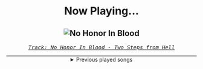 <div align="center"> 
<h1>Now Playing...</h1>

![No Honor In Blood](https://i.scdn.co/image/ab67616d00001e02149cf6977defe909fd7d34fd)
--
_<samp><a href="https://open.spotify.com/track/3OBELEqrfCVqtsyLJe86GE">Track: No Honor In Blood - Two Steps from Hell</a></samp>_

<div style="border: 1px #4B5054 solid"></div>
<details>
  <summary>
    Previous played songs
  </summary>
  <table>
    <thead>
      <tr>
        <th>
          Artist
        </th>
        <th>
          Song
        </th>
        <th>
          Link
        </th>
      </tr>
    </thead>
    <tbody>
      <tr><td>Two Steps from Hell</td><td>No Honor In Blood</td><td><a href="https://open.spotify.com/track/3OBELEqrfCVqtsyLJe86GE">https://open.spotify.com/track/3OBELEqrfCVqtsyLJe86GE</a></td></tr><tr><td>Phoenix Music</td><td>All We've Got</td><td><a href="https://open.spotify.com/track/4QtojbsAuFxbgR4QSAuLfw">https://open.spotify.com/track/4QtojbsAuFxbgR4QSAuLfw</a></td></tr><tr><td>Rok Nardin</td><td>The Devil</td><td><a href="https://open.spotify.com/track/7GLGi9WLYbvnxA6fjZUsOy">https://open.spotify.com/track/7GLGi9WLYbvnxA6fjZUsOy</a></td></tr><tr><td>Audiomachine</td><td>Attack On the Winter Wall</td><td><a href="https://open.spotify.com/track/1jV6wgBKKMHbMR9jaUFRM1">https://open.spotify.com/track/1jV6wgBKKMHbMR9jaUFRM1</a></td></tr><tr><td>Phoenix Music</td><td>We Are Skyguards</td><td><a href="https://open.spotify.com/track/56ufo0eRN53vyUTsfpBao8">https://open.spotify.com/track/56ufo0eRN53vyUTsfpBao8</a></td></tr><tr><td>Rok Nardin</td><td>Where Is Your God Now</td><td><a href="https://open.spotify.com/track/3ovtITup4WcZtgDjW7nWZR">https://open.spotify.com/track/3ovtITup4WcZtgDjW7nWZR</a></td></tr><tr><td>Two Steps from Hell</td><td>No Honor In Blood</td><td><a href="https://open.spotify.com/track/3OBELEqrfCVqtsyLJe86GE">https://open.spotify.com/track/3OBELEqrfCVqtsyLJe86GE</a></td></tr><tr><td>Phoenix Music</td><td>All We've Got</td><td><a href="https://open.spotify.com/track/4QtojbsAuFxbgR4QSAuLfw">https://open.spotify.com/track/4QtojbsAuFxbgR4QSAuLfw</a></td></tr><tr><td>Rok Nardin</td><td>The Devil</td><td><a href="https://open.spotify.com/track/7GLGi9WLYbvnxA6fjZUsOy">https://open.spotify.com/track/7GLGi9WLYbvnxA6fjZUsOy</a></td></tr><tr><td>Audiomachine</td><td>Attack On the Winter Wall</td><td><a href="https://open.spotify.com/track/1jV6wgBKKMHbMR9jaUFRM1">https://open.spotify.com/track/1jV6wgBKKMHbMR9jaUFRM1</a></td></tr><tr><td>Phoenix Music</td><td>We Are Skyguards</td><td><a href="https://open.spotify.com/track/56ufo0eRN53vyUTsfpBao8">https://open.spotify.com/track/56ufo0eRN53vyUTsfpBao8</a></td></tr><tr><td>Rok Nardin</td><td>Where Is Your God Now</td><td><a href="https://open.spotify.com/track/3ovtITup4WcZtgDjW7nWZR">https://open.spotify.com/track/3ovtITup4WcZtgDjW7nWZR</a></td></tr><tr><td>Two Steps from Hell</td><td>No Honor In Blood</td><td><a href="https://open.spotify.com/track/3OBELEqrfCVqtsyLJe86GE">https://open.spotify.com/track/3OBELEqrfCVqtsyLJe86GE</a></td></tr><tr><td>Phoenix Music</td><td>All We've Got</td><td><a href="https://open.spotify.com/track/4QtojbsAuFxbgR4QSAuLfw">https://open.spotify.com/track/4QtojbsAuFxbgR4QSAuLfw</a></td></tr><tr><td>Rok Nardin</td><td>The Devil</td><td><a href="https://open.spotify.com/track/7GLGi9WLYbvnxA6fjZUsOy">https://open.spotify.com/track/7GLGi9WLYbvnxA6fjZUsOy</a></td></tr><tr><td>Five Finger Death Punch</td><td>Wash It All Away</td><td><a href="https://open.spotify.com/track/5nRBTzF9dLIlNqnl0xWo9g">https://open.spotify.com/track/5nRBTzF9dLIlNqnl0xWo9g</a></td></tr><tr><td>Five Finger Death Punch</td><td>Wash It All Away</td><td><a href="https://open.spotify.com/track/5nRBTzF9dLIlNqnl0xWo9g">https://open.spotify.com/track/5nRBTzF9dLIlNqnl0xWo9g</a></td></tr><tr><td>Five Finger Death Punch</td><td>Wash It All Away</td><td><a href="https://open.spotify.com/track/5nRBTzF9dLIlNqnl0xWo9g">https://open.spotify.com/track/5nRBTzF9dLIlNqnl0xWo9g</a></td></tr><tr><td>Five Finger Death Punch</td><td>Wash It All Away</td><td><a href="https://open.spotify.com/track/5nRBTzF9dLIlNqnl0xWo9g">https://open.spotify.com/track/5nRBTzF9dLIlNqnl0xWo9g</a></td></tr><tr><td>Five Finger Death Punch</td><td>Wash It All Away</td><td><a href="https://open.spotify.com/track/5nRBTzF9dLIlNqnl0xWo9g">https://open.spotify.com/track/5nRBTzF9dLIlNqnl0xWo9g</a></td></tr>
    </tbody>
  </table>
</details>

</div>
